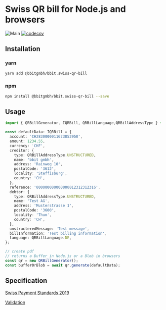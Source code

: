 # Swiss QR bill for Node.js and browsers

![Main](https://github.com/bbitgmbh/bbit.swiss-qr-bill/workflows/Main/badge.svg)
[![codecov](https://codecov.io/gh/bbitgmbh/bbit.swiss-qr-bill/branch/master/graph/badge.svg)](https://codecov.io/gh/bbitgmbh/bbit.swiss-qr-bill)

## Installation

### yarn

```bash
yarn add @bbitgmbh/bbit.swiss-qr-bill
```

### npm

```bash
npm install @bbitgmbh/bbit.swiss-qr-bill --save
```

## Usage

```ts
import { QRBillGenerator, IQRBill, QRBillLanguage,QRBillAddressType } from '@bbitgmbh/bbit.swiss-qr-bill';

const defaultData: IQRBill = {
  account: 'CH2830000011623852950',
  amount: 1234.55,
  currency: 'CHF',
  creditor: {
    type: QRBillAddressType.UNSTRUCTURED,
    name: 'bbit gmbh',
    address: 'Rainweg 10',
    postalCode: '3612',
    locality: 'Steffisburg',
    country: 'CH',
  },
  reference: '000000000000000012312312316',
  debtor: {
    type: QRBillAddressType.UNSTRUCTURED,
    name: 'Test AG',
    address: 'Musterstrasse 1',
    postalCode: '3600',
    locality: 'Thun',
    country: 'CH',
  },
  unstructeredMessage: 'Test message',
  billInformation: 'Test billing information',
  language: QRBillLanguage.DE,
};

// create pdf
// returns a Buffer in Node.js or a Blob in browsers
const qr = new QRBillGenerator();
const bufferOrBlob = await qr.generate(defaultData);
```

## Specification

[Swiss Payment Standards 2019](https://www.paymentstandards.ch/dam/downloads/ig-qr-bill-en.pdf)

[Validation](https://www.swiss-qr-invoice.org/validator/?lang=de)
